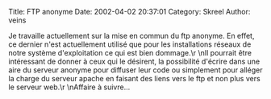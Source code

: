 Title: FTP anonyme
Date: 2002-04-02 20:37:01
Category: Skreel
Author: veins

Je travaille actuellement sur la mise en commun du ftp anonyme. En effet, ce dernier n'est actuellement utilisé que pour les installations réseaux de notre système d'exploitation ce qui est bien dommage.\r
\nIl pourrait être intéressant de donner à ceux qui le désirent, la possibilité d'écrire dans une aire du serveur anonyme pour diffuser leur code ou simplement pour alléger la charge du serveur apache en faisant des liens vers le ftp et non plus vers le serveur web.\r
\nAffaire à suivre...